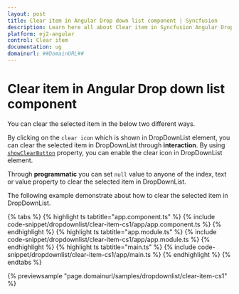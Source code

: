 ```yaml
---
layout: post
title: Clear item in Angular Drop down list component | Syncfusion
description: Learn here all about Clear item in Syncfusion Angular Drop down list component of Syncfusion Essential JS 2 and more.
platform: ej2-angular
control: Clear item 
documentation: ug
domainurl: ##DomainURL##
---
```


# Clear item in Angular Drop down list component

You can clear the selected item in the below two different ways.

By clicking on the `clear icon` which is shown in DropDownList element, you can clear the selected item in DropDownList through **interaction**. By using [`showClearButton`](https://ej2.syncfusion.com/angular/documentation/api/drop-down-list/#showclearbutton)
property, you can enable the clear icon in DropDownList element.

Through **programmatic** you can set `null` value to anyone of the index, text or value property to clear the selected item in DropDownList.

The following example demonstrate about how to clear the selected item in DropDownList.

{% tabs %}
{% highlight ts tabtitle="app.component.ts" %}
{% include code-snippet/dropdownlist/clear-item-cs1/app/app.component.ts %}
{% endhighlight %}
{% highlight ts tabtitle="app.module.ts" %}
{% include code-snippet/dropdownlist/clear-item-cs1/app/app.module.ts %}
{% endhighlight %}
{% highlight ts tabtitle="main.ts" %}
{% include code-snippet/dropdownlist/clear-item-cs1/app/main.ts %}
{% endhighlight %}
{% endtabs %}
  
{% previewsample "page.domainurl/samples/dropdownlist/clear-item-cs1" %}